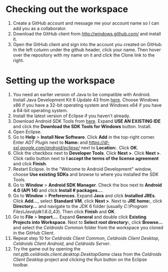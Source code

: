 Checking out the workspace
==========================
1. Create a GitHub account and message me your account name so I can add you as a collaborator.
2. Download the GitHub client from http://windows.github.com/ and install it.
3. Open the GitHub client and sign into the account you created on GitHub. In the left column under the github header, click your name. Then hover over the repository with my name on it and click the Clone link to the right.

Setting up the workspace
========================
1. You need an earlier version of Java to be compatible with Android. Install Java Development Kit 6 Update 43 from [here](http://www.oracle.com/technetwork/java/javase/downloads/jdk6downloads-1902814.html). Choose Windows x86 if you have a 32-bit operating system and Windows x64 if you have a 64-bit operating system.
2. Install the latest version of Eclipse if you haven't already.
3. Download Android SDK Tools from [here](http://developer.android.com/sdk/index.html). Expand **USE AN EXISTING IDE** and click the **Download the SDK Tools for Windows** button. Install.
4. Open Eclipse.
5. Go to **Help** > **Install New Software**. Click **Add** in the top-right corner. Enter *ADT Plugin* next to **Name:** and *https://dl-ssl.google.com/android/eclipse/* next to **Location:**. Click **OK**.
6. Click the checkbox next to **Developer Tools**. Click **Next >**. Click **Next >**. Click radio button next to **I accept the terms of the license agreement** and click **Finish**.
7. Restart Eclipse. In the "Welcome to Android Development" window, choose **Use existing SDKs** and browse to where you installed the SDK Tools.
8. Go to **Window** > **Android SDK Manager**. Check the box next to **Android 4.0 (API 14)** and click **Install # packages...**.
9. Go to **Window** > **Preferences**. Expand **Java** and click **Installed JREs**. Click **Add...**, select **Standard VM**, click **Next >**. Next to **JRE home:**, click **Directory...** and navigate to the JDK 6 folder (usually *C:\Program Files\Java\jdk1.6.0_43*). Then click **Finish** and **OK**.
10. Go to **File** > **Import...**. Expand **General** and double click **Existing Projects into Workspace**. Next to **Select root directory:**, click **Browse...** and select the *Celdroids Common* folder from the workspace you cloned in the GitHub Client.
11. Repeat step 10 for *Celdroids Client Common*, *Celdroids Client Desktop*, *Celdroids Client Android*, and *Celdroids Server*.
12. Try the game out by opening the *net.pjtb.celdroids.client.desktop.DesktopGame* class from the *Celdroids Client Desktop* project and clicking the Run button on the Eclipse toolbar.